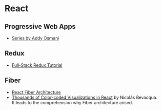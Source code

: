 # React
## Progressive Web Apps
  - [Series by Addy Osmani](https://addyosmani.com/blog/progressive-web-apps-with-react/)  
  
## Redux
  - [Full-Stack Redux Tutorial](https://teropa.info/blog/2015/09/10/full-stack-redux-tutorial.html)
    
## Fiber
  - [React Fiber Architecture](https://github.com/acdlite/react-fiber-architecture)
  - [Thousands of Color-coded Visualizations in React](https://ponyfoo.com/articles/color-coded-visualizations-react) by Nicolás Bevacqua.  
    It leads to the comprehension why Fiber architecture arised.

